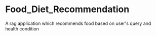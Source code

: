 # Food_Diet_Recommendation
A rag application which recommends food based on user's query and health condition
